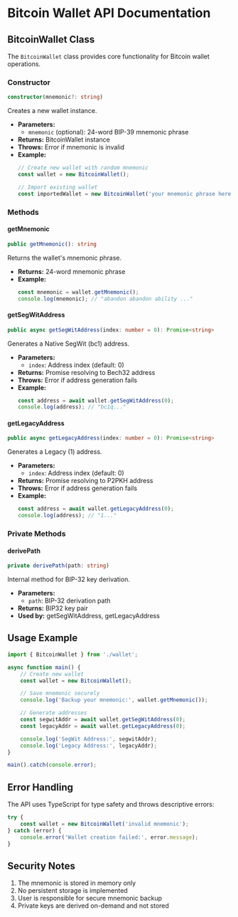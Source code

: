 # Bitcoin Wallet API Documentation

## BitcoinWallet Class

The `BitcoinWallet` class provides core functionality for Bitcoin wallet operations.

### Constructor

```typescript
constructor(mnemonic?: string)
```

Creates a new wallet instance.
- **Parameters:**
  - `mnemonic` (optional): 24-word BIP-39 mnemonic phrase
- **Returns:** BitcoinWallet instance
- **Throws:** Error if mnemonic is invalid
- **Example:**
  ```typescript
  // Create new wallet with random mnemonic
  const wallet = new BitcoinWallet();

  // Import existing wallet
  const importedWallet = new BitcoinWallet('your mnemonic phrase here');
  ```

### Methods

#### getMnemonic

```typescript
public getMnemonic(): string
```

Returns the wallet's mnemonic phrase.
- **Returns:** 24-word mnemonic phrase
- **Example:**
  ```typescript
  const mnemonic = wallet.getMnemonic();
  console.log(mnemonic); // "abandon abandon ability ..."
  ```

#### getSegWitAddress

```typescript
public async getSegWitAddress(index: number = 0): Promise<string>
```

Generates a Native SegWit (bc1) address.
- **Parameters:**
  - `index`: Address index (default: 0)
- **Returns:** Promise resolving to Bech32 address
- **Throws:** Error if address generation fails
- **Example:**
  ```typescript
  const address = await wallet.getSegWitAddress(0);
  console.log(address); // "bc1q..."
  ```

#### getLegacyAddress

```typescript
public async getLegacyAddress(index: number = 0): Promise<string>
```

Generates a Legacy (1) address.
- **Parameters:**
  - `index`: Address index (default: 0)
- **Returns:** Promise resolving to P2PKH address
- **Throws:** Error if address generation fails
- **Example:**
  ```typescript
  const address = await wallet.getLegacyAddress(0);
  console.log(address); // "1..."
  ```

### Private Methods

#### derivePath

```typescript
private derivePath(path: string)
```

Internal method for BIP-32 key derivation.
- **Parameters:**
  - `path`: BIP-32 derivation path
- **Returns:** BIP32 key pair
- **Used by:** getSegWitAddress, getLegacyAddress

## Usage Example

```typescript
import { BitcoinWallet } from './wallet';

async function main() {
    // Create new wallet
    const wallet = new BitcoinWallet();

    // Save mnemonic securely
    console.log('Backup your mnemonic:', wallet.getMnemonic());

    // Generate addresses
    const segwitAddr = await wallet.getSegWitAddress(0);
    const legacyAddr = await wallet.getLegacyAddress(0);

    console.log('SegWit Address:', segwitAddr);
    console.log('Legacy Address:', legacyAddr);
}

main().catch(console.error);
```

## Error Handling

The API uses TypeScript for type safety and throws descriptive errors:

```typescript
try {
    const wallet = new BitcoinWallet('invalid mnemonic');
} catch (error) {
    console.error('Wallet creation failed:', error.message);
}
```

## Security Notes

1. The mnemonic is stored in memory only
2. No persistent storage is implemented
3. User is responsible for secure mnemonic backup
4. Private keys are derived on-demand and not stored